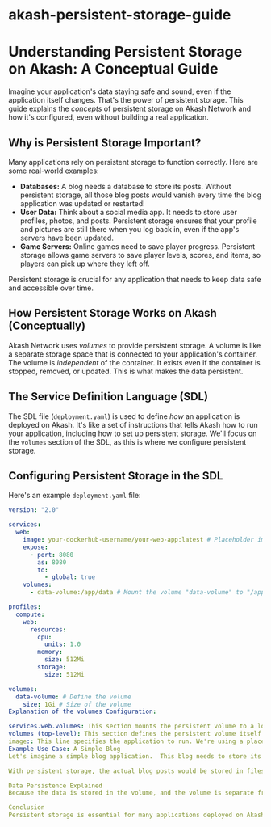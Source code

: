 # akash-persistent-storage-guide
# Understanding Persistent Storage on Akash: A Conceptual Guide

Imagine your application's data staying safe and sound, even if the application itself changes. That's the power of persistent storage. This guide explains the *concepts* of persistent storage on Akash Network and how it's configured, even without building a real application.

## Why is Persistent Storage Important?

Many applications rely on persistent storage to function correctly.  Here are some real-world examples:

*   **Databases:**  A blog needs a database to store its posts.  Without persistent storage, all those blog posts would vanish every time the blog application was updated or restarted!
*   **User Data:**  Think about a social media app.  It needs to store user profiles, photos, and posts.  Persistent storage ensures that your profile and pictures are still there when you log back in, even if the app's servers have been updated.
*   **Game Servers:**  Online games need to save player progress.  Persistent storage allows game servers to save player levels, scores, and items, so players can pick up where they left off.

Persistent storage is crucial for any application that needs to keep data safe and accessible over time.

## How Persistent Storage Works on Akash (Conceptually)

Akash Network uses *volumes* to provide persistent storage.  A volume is like a separate storage space that is connected to your application's container.
The volume is *independent* of the container. It exists even if the container is stopped, removed, or updated.  This is what makes the data persistent.

## The Service Definition Language (SDL)

The SDL file (`deployment.yaml`) is used to define *how* an application is deployed on Akash. It's like a set of instructions that tells Akash how to run your application, including how to set up persistent storage.  We'll focus on the `volumes` section of the SDL, as this is where we configure persistent storage.

## Configuring Persistent Storage in the SDL

Here's an example `deployment.yaml` file:

```yaml
version: "2.0"

services:
  web:
    image: your-dockerhub-username/your-web-app:latest # Placeholder image
    expose:
      - port: 8080
        as: 8080
        to:
          - global: true
    volumes:
      - data-volume:/app/data # Mount the volume "data-volume" to "/app/data"

profiles:
  compute:
    web:
      resources:
        cpu:
          units: 1.0
        memory:
          size: 512Mi
        storage:
          size: 512Mi

volumes:
  data-volume: # Define the volume
    size: 1Gi # Size of the volume
Explanation of the volumes Configuration:

services.web.volumes: This section mounts the persistent volume to a location inside the container (/app/data). Think of it like plugging a USB drive into your computer. Any files or data written to /app/data inside the container will actually be stored in the persistent volume.
volumes (top-level): This section defines the persistent volume itself. data-volume is the name of the volume. This name must match the name used in the services.web.volumes section. size: 1Gi specifies that the volume will be 1 Gigabyte in size. Akash will create a 1GB storage space for your application's data.
image:: This line specifies the application to run. We're using a placeholder image (your-dockerhub-username/your-web-app:latest) because we are not actually deploying an application in this documentation example. In a real deployment, you would replace this with the actual path to your Docker image on a container registry like Docker Hub.
Example Use Case: A Simple Blog
Let's imagine a simple blog application.  This blog needs to store its posts (text, images, etc.) so that they don't disappear when the blog application is updated or restarted.

With persistent storage, the actual blog posts would be stored in files inside the data-volume at the /app/data location.  When the blog application starts, it would connect to these files to retrieve and display the blog posts to users.

Data Persistence Explained
Because the data is stored in the volume, and the volume is separate from the container, the data remains safe even if the container is stopped, removed, or updated.  When a new container is started (even a different version of the application), it can access the same volume and the same data.  This is the core concept and the key benefit of persistent storage.

Conclusion
Persistent storage is essential for many applications deployed on Akash Network.  By correctly configuring the volumes section in the SDL file, you can ensure that your application's data is safe, persistent, and readily available.  This guide has provided a conceptual overview of how persistent storage works on Akash.  For real-world deployments, you would need to build and push a Docker image of your application and use the Akash Console or CLI to deploy it using the SDL file.
